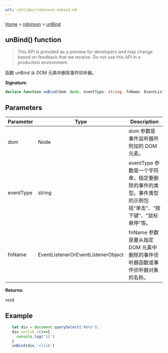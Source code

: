 ```yaml
---
url: /etc\doc/robinson.unbind.md
---
```

[Home](./index.md) > [robinson](./robinson.md) > [unBind](./robinson.unbind.md)

## unBind() function

> This API is provided as a preview for developers and may change based on feedback that we receive. Do not use this API in a production environment.

函数 unBind 从 DOM 元素中删除事件侦听器。

**Signature:**

```typescript
declare function unBind(dom: Node, eventType: string, fnName: EventListenerOrEventListenerObject): void;
```

## Parameters

|  Parameter | Type | Description |
|  --- | --- | --- |
|  dom | Node | dom 参数是事件监听器所附加的 DOM 元素。 |
|  eventType | string | eventType 参数是一个字符串，指定要删除的事件的类型。事件类型的示例包括“单击”、“按下键”、“鼠标悬停”等。 |
|  fnName | EventListenerOrEventListenerObject | fnName 参数是要从指定 DOM 元素中删除的事件侦听器函数或事件侦听器对象的名称。 |

**Returns:**

void

## Example

```JavaScript
   let div = document.querySelect('#btn');
   div.onclik =()=>{
     console.log('11')
   }
   unBind(div,'click')
```
